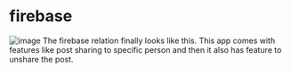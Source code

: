 # firebase
![image](https://user-images.githubusercontent.com/44931142/77845829-6f6ffa80-71cf-11ea-831c-c76e95b46b7b.png)
The firebase relation finally looks like this.
This app comes with features like post sharing to specific person and then it also has feature to unshare the post.
